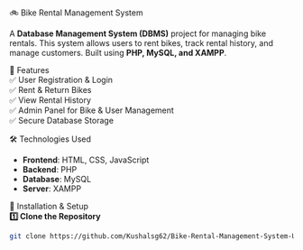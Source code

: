 🚲 Bike Rental Management System

A **Database Management System (DBMS)** project for managing bike rentals. This system allows users to rent bikes, track rental history, and manage customers. Built using **PHP, MySQL, and XAMPP**.

📌 Features  
✅ User Registration & Login  
✅ Rent & Return Bikes  
✅ View Rental History  
✅ Admin Panel for Bike & User Management  
✅ Secure Database Storage  

🛠️ Technologies Used  
- **Frontend**: HTML, CSS, JavaScript  
- **Backend**: PHP  
- **Database**: MySQL  
- **Server**: XAMPP  

🚀 Installation & Setup  
**1️⃣ Clone the Repository**  
```sh
git clone https://github.com/Kushalsg62/Bike-Rental-Management-System-Using-DBMS.git
